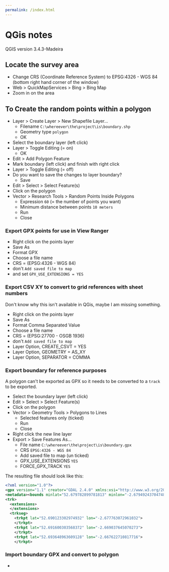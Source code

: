```yaml
---
permalink: /index.html
---
```


# QGis notes

QGIS version 3.4.3-Madeira

## Locate the survey area

* Change CRS (Coordinate Reference System) to EPSG:4326 - WGS 84 (bottom right hand corner of the window)
* Web > QuickMapServices > Bing > Bing Map
* Zoom in on the area

## To Create the random points within a polygon

* Layer > Create Layer > New Shapefile Layer...
	* Filename `C:\whereever\the\project\is\boundary.shp`
	* Geometry type `polygon`
	* OK
* Select the boundary layer (left click)
* Layer > Toggle Editing (= on)
    * OK
* Edit > Add Polygon Feature
* Mark boundary (left click) and finish with right click
* Layer > Toggle Editing (= off)
* Do you want to save the changes to layer boundary?
    * Save
* Edit > Select > Select Feature(s)
* Click on the polygon
* Vector > Research Tools > Random Points Inside Polygons
    * Expression `60` (= the number of points you want)
    * Minimum distance between points `10 meters`
    * Run
    * Close

### Export GPX points for use in View Ranger

* Right click on the points layer
* Save As
* Format GPX 
* Choose a file name
* CRS = (EPSG:4326 - WGS 84)
* don't `Add saved file to map`
* and set `GPX_USE_EXTENSIONS = YES`

### Export CSV XY to convert to grid references with sheet numbers

Don't know why this isn't available in QGis, maybe I am missing something.

* Right click on the points layer
* Save As 
* Format Comma Separated Value
* Choose a file name
* CRS = (EPSG:27700 - OSGB 1936)
* don't `Add saved file to map`
* Layer Option, CREATE_CSVT = YES
* Layer Option, GEOMETRY = AS_XY
* Layer Option, SEPARATOR = COMMA

### Export boundary for reference purposes

A polygon can't be exported as GPX so it needs to be converted to a `track` to be exported.

* Select the boundary layer (left click)
* Edit > Select > Select Feature(s)
* Click on the polygon
* Vector > Geometry Tools > Polygons to Lines
    * Selected features only (ticked)
    * Run
    * Close
* Right click the new line layer
* Export > Save Features As...
    * File name `C:\whereever\the\project\is\boundary.gpx`
    * CRS `EPSG:4326 - WGS 84`
    * Add saved file to map (un ticked)
    * GPX_USE_EXTENSIONS `YES`
    * FORCE_GPX_TRACK `YES`

The resulting file should look like this:

```xml
<?xml version="1.0"?>
<gpx version="1.1" creator="GDAL 2.4.0" xmlns:xsi="http://www.w3.org/2001/XMLSchema-instance" xmlns:ogr="http://osgeo.org/gdal" xmlns="http://www.topografix.com/GPX/1/1" xsi:schemaLocation="http://www.topografix.com/GPX/1/1 http://www.topografix.com/GPX/1/1/gpx.xsd">
<metadata><bounds minlat="52.679782899781813" minlon="-2.679492437047489" maxlat="52.695697527520039" maxlon="-2.650486284870098"/></metadata>                  
<trk>
  <extensions>
  </extensions>
  <trkseg>
    <trkpt lat="52.690123302974932" lon="-2.677763072961032">
    </trkpt>
    <trkpt lat="52.691600303568372" lon="-2.669037645070273">
    </trkpt>
    <trkpt lat="52.693648963609128" lon="-2.667622710817716">
    </trkpt>
```

### Import boundary GPX and convert to polygon

* 